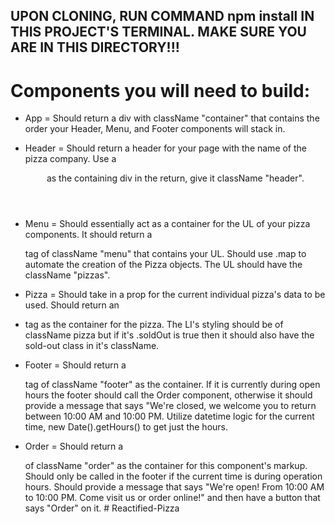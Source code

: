 ## UPON CLONING, RUN COMMAND npm install IN THIS PROJECT'S TERMINAL. MAKE SURE YOU ARE IN THIS DIRECTORY!!!

# Components you will need to build:

- App = Should return a div with className "container" that contains the order your Header, Menu, and Footer components will stack in.

- Header = Should return a header for your page with the name of the pizza company. Use a <header> as the containing div in the return, give it className "header".

- Menu = Should essentially act as a container for the UL of your pizza components. It should return a <main> tag of className "menu" that contains your UL. Should use .map to automate the creation of the Pizza objects. The UL should have the className "pizzas".

- Pizza = Should take in a prop for the current individual pizza's data to be used. Should return an <li> tag as the container for the pizza. The LI's styling should be of className pizza but if it's .soldOut is true then it should also have the sold-out class in it's className.

- Footer = Should return a <footer> tag of className "footer" as the container. If it is currently during open hours the footer should call the Order component, otherwise it should provide a message that says "We're closed, we welcome you to return between 10:00 AM and 10:00 PM. Utilize datetime logic for the current time, new Date().getHours() to get just the hours.

- Order = Should return a <div> of className "order" as the container for this component's markup. Should only be called in the footer if the current time is during operation hours. Should provide a message that says "We're open! From 10:00 AM to 10:00 PM. Come visit us or order online!" and then have a button that says "Order" on it.
#   R e a c t i f i e d - P i z z a  
 